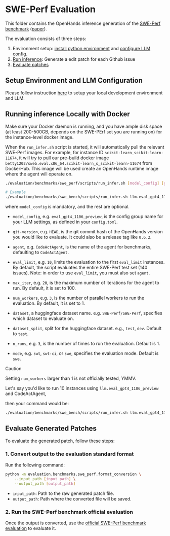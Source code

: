 # SWE-Perf Evaluation

This folder contains the OpenHands inference generation of the [SWE-Perf benchmark](https://swe-perf.github.io/) ([paper](https://arxiv.org/pdf/2507.12415v1)).

The evaluation consists of three steps:

1. Environment setup: [install python environment](../../README.md#development-environment) and [configure LLM config](../../README.md#configure-openhands-and-your-llm).
2. [Run inference](#running-inference-locally-with-docker): Generate a edit patch for each Github issue
3. [Evaluate patches](#evaluate-generated-patches)

## Setup Environment and LLM Configuration

Please follow instruction [here](../../README.md#setup) to setup your local development environment and LLM.

## Running inference Locally with Docker

Make sure your Docker daemon is running, and you have ample disk space (at least 200-500GB, depends on the SWE-PErf set you are running on) for the instance-level docker image.

When the `run_infer.sh` script is started, it will automatically pull the relevant SWE-Perf images.
For example, for instance ID `scikit-learn_scikit-learn-11674`, it will try to pull our pre-build docker image `betty1202/sweb.eval.x86_64.scikit-learn_s_scikit-learn-11674` from DockerHub.
This image will be used create an OpenHands runtime image where the agent will operate on.

```bash
./evaluation/benchmarks/swe_perf/scripts/run_infer.sh [model_config] [git-version] [agent] [eval_limit] [max_iter] [num_workers] [dataset] [dataset_split] [n_runs] [mode]

# Example
./evaluation/benchmarks/swe_bench/scripts/run_infer.sh llm.eval_gpt4_1106_preview HEAD CodeActAgent 500 100 1 SWE-Perf/SWE-Perf test
```

where `model_config` is mandatory, and the rest are optional.

- `model_config`, e.g. `eval_gpt4_1106_preview`, is the config group name for your
LLM settings, as defined in your `config.toml`.
- `git-version`, e.g. `HEAD`, is the git commit hash of the OpenHands version you would
like to evaluate. It could also be a release tag like `0.6.2`.
- `agent`, e.g. `CodeActAgent`, is the name of the agent for benchmarks, defaulting
to `CodeActAgent`.
- `eval_limit`, e.g. `10`, limits the evaluation to the first `eval_limit` instances. By
default, the script evaluates the entire SWE-Perf test set (140 issues). Note:
in order to use `eval_limit`, you must also set `agent`.
- `max_iter`, e.g. `20`, is the maximum number of iterations for the agent to run. By
default, it is set to 100.
- `num_workers`, e.g. `3`, is the number of parallel workers to run the evaluation. By
default, it is set to 1.
- `dataset`, a huggingface dataset name. e.g. `SWE-Perf/SWE-Perf`, specifies which dataset to evaluate on.
- `dataset_split`, split for the huggingface dataset. e.g., `test`, `dev`. Default to `test`.

- `n_runs`, e.g. `3`, is the number of times to run the evaluation. Default is 1.
- `mode`, e.g. `swt`, `swt-ci`, or `swe`, specifies the evaluation mode. Default is `swe`.

> [!CAUTION]
> Setting `num_workers` larger than 1 is not officially tested, YMMV.


Let's say you'd like to run 10 instances using `llm.eval_gpt4_1106_preview` and CodeActAgent,

then your command would be:

```bash
./evaluation/benchmarks/swe_bench/scripts/run_infer.sh llm.eval_gpt4_1106_preview HEAD CodeActAgent 10
```

## Evaluate Generated Patches


To evaluate the generated patch, follow these steps:

### 1. Convert output to the evaluation standard format
Run the following command:
```bash
python -m evaluation.benchmarks.swe_perf.format_conversion \
    --input_path [input_path] \
    --output_path [output_path]
```

* `input_path`: Path to the raw generated patch file.
* `output_path`: Path where the converted file will be saved.

### 2. Run the SWE-Perf benchmark official evaluation

Once the output is converted, use the [official SWE-Perf benchmark evaluation](https://github.com/SWE-Perf/SWE-Perf/tree/main/evaluation) to evaluate it.
